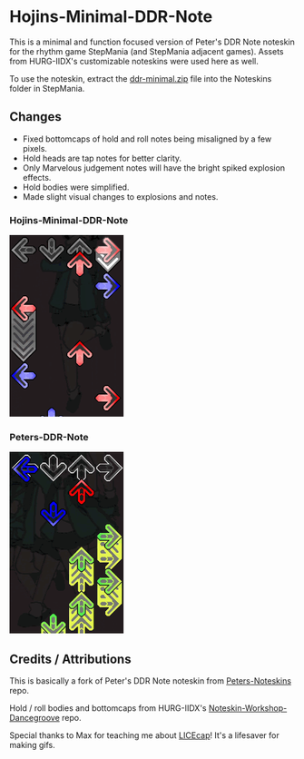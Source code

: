 # Hojins-Minimal-DDR-Note
This is a minimal and function focused version of Peter's DDR Note noteskin for the rhythm game StepMania (and StepMania adjacent games). Assets from HURG-IIDX's customizable noteskins were used here as well. 

To use the noteskin, extract the [ddr-minimal.zip](ddr-minimal.zip) file into the Noteskins folder in StepMania. 

## Changes
- Fixed bottomcaps of hold and roll notes being misaligned by a few pixels.
- Hold heads are tap notes for better clarity.
- Only Marvelous judgement notes will have the bright spiked explosion effects.
- Hold bodies were simplified. 
- Made slight visual changes to explosions and notes.

### Hojins-Minimal-DDR-Note
![hojin](gifs/min_demo.gif)

### Peters-DDR-Note
![peter](gifs/peter_demo.gif)

## Credits / Attributions
This is basically a fork of Peter's DDR Note noteskin from [Peters-Noteskins](https://github.com/Pete-Lawrence/Peters-Noteskins) repo. 

Hold / roll bodies and bottomcaps from HURG-IIDX's [Noteskin-Workshop-Dancegroove](https://github.com/HURG-IIDX/Noteskin-Workshop-DanceGroove) repo. 

Special thanks to Max for teaching me about [LICEcap](https://www.cockos.com/licecap/)! It's a lifesaver for making gifs. 
